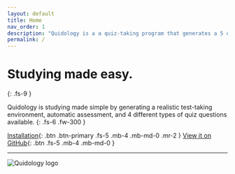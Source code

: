 ```yaml
---
layout: default
title: Home
nav_order: 1
description: "Quidology is a a quiz-taking program that generates a 5 question quiz randomly from a database and out puts a full report."
permalink: /
---
```


# Studying made easy.
{: .fs-9 }

Quidology is studying made simple by generating a realistic test-taking environment, automatic assessment, and 4 different types of quiz questions available.
{: .fs-6 .fw-300 }

[Installation](https://quidology.github.io/docs/Installation.html){: .btn .btn-primary .fs-5 .mb-4 .mb-md-0 .mr-2 } [View it on GitHub](https://github.com/quidology){: .btn .fs-5 .mb-4 .mb-md-0 }

---
![Quidology logo](https://quidology.github.io/assets/img/logo.png)
